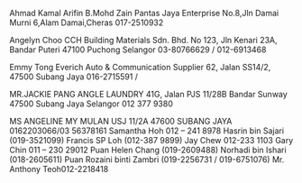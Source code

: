 Ahmad Kamal Arifin B.Mohd Zain Pantas Jaya Enterprise No.8,Jln Damai Murni 6,Alam Damai,Cheras 017-2510932

Angelyn Choo CCH Building Materials Sdn. Bhd. No 123, Jln Kenari 23A, Bandar Puteri 47100 Puchong Selangor 03-80766629 / 012-6913468

Emmy Tong Everich Auto & Communication Supplier 62, Jalan SS14/2, 47500 Subang Jaya 016-2715591 /

MR.JACKIE PANG ANGLE LAUNDRY 41G, Jalan PJS 11/28B Bandar Sunway 47500 Subang Jaya Selangor 012 377 9380


MS ANGELINE 
MY MULAN USJ 11/2A 47600 SUBANG JAYA 0162203066/03 56378161
Samantha Hoh 012 – 241 8978
Hasrin bin Sajari (019-3521099)
Francis SP Loh (012-387 9899)
Jay Chew 012-233 1103
Gary Chin 011 – 230 29012
Puan Helen Chang (019-2609488)
Norhadi bin Ishari (018-2605611)
Puan Rozaini binti Zambri (019-2256731 / 019-6751076)
Mr. Anthony Teoh012-2218418 

